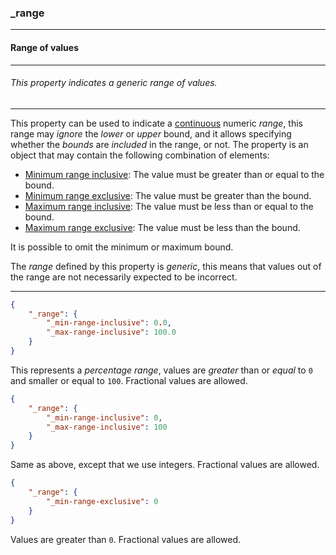 ### _range



------
#### Range of values



------
###### This property indicates a generic range of values.



------
This property can be used to indicate a [continuous](_type_number.md) numeric *range*, this range may *ignore* the *lower* or *upper* bound, and it allows specifying whether the *bounds* are *included* in the range, or not. The property is an object that may contain the following combination of elements:

- [Minimum range inclusive](_min-range-inclusive.md): The value must be greater than or equal to the bound.
- [Minimum range exclusive](_min-range-exclusive.md): The value must be greater than the bound.
- [Maximum range inclusive](_max-range-inclusive.md): The value must be less than or equal to the bound.
- [Maximum range exclusive](_max-range-exclusive.md): The value must be less than the bound.

It is possible to omit the minimum or maximum bound.

The *range* defined by this property is *generic*, this means that values out of the range are not necessarily expected to be incorrect.



------
```json
{
	"_range": {
		"_min-range-inclusive": 0.0,
		"_max-range-inclusive": 100.0
	}
}
```
This represents a *percentage range*, values are *greater* than or *equal* to `0` and smaller or equal to `100`. Fractional values are allowed.



```json
{
	"_range": {
		"_min-range-inclusive": 0,
		"_max-range-inclusive": 100
	}
}
```
Same as above, except that we use integers. Fractional values are allowed.



```json
{
	"_range": {
		"_min-range-exclusive": 0
	}
}
```
Values are greater than `0`. Fractional values are allowed.
